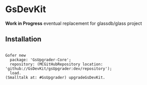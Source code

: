 # GsDevKit

**Work in Progress** eventual replacement for glassdb/glass project

## Installation

```Smalltalk

Gofer new
  package: 'GsUpgrader-Core';
  repository: (MCGitHubRepository location: 'github://GsDevKit/gsUpgrader:dev/repository');
  load.
(Smalltalk at: #GsUpgrader) upgradeGsDevKit.
```
